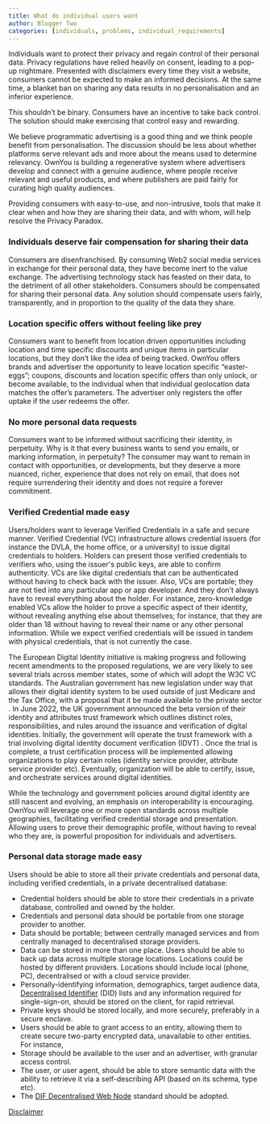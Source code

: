 ```yaml
---
title: What do individual users want
author: Blogger Two
categories: [individuals, problems, individual_requirements]
---
```


Individuals want to protect their privacy and regain control of their personal data. Privacy regulations have relied heavily on consent, leading to a pop-up nightmare. Presented with disclaimers every time they visit a website, consumers cannot be expected to make an informed decisions. At the same time, a blanket ban on sharing any data results in no personalisation and an inferior experience.

This shouldn’t be binary. Consumers have an incentive to take back control. The solution should make exercising that control easy and rewarding.

We believe programmatic advertising is a good thing and we think people benefit from personalisation. The discussion should be less about whether platforms serve relevant ads and more about the means used to determine relevancy. OwnYou is building a regenerative system where advertisers develop and connect with a genuine audience, where people receive relevant and useful products, and where publishers are paid fairly for curating high quality audiences.

Providing consumers with easy-to-use, and non-intrusive, tools that make it clear when and how they are sharing their data, and with whom, will help resolve the Privacy Paradox.

### Individuals deserve fair compensation for sharing their data

Consumers are disenfranchised. By consuming Web2 social media services in exchange for their personal data, they have become inert to the value exchange. The advertising technology stack has feasted on their data, to the detriment of all other stakeholders. Consumers should be compensated for sharing their personal data. Any solution should compensate users fairly, transparently, and in proportion to the quality of the data they share.

### Location specific offers without feeling like prey

Consumers want to benefit from location driven opportunities including location and time specific discounts and unique items in particular locations, but they don’t like the idea of being tracked. OwnYou offers brands and advertiser the opportunity to leave location specific “easter-eggs”; coupons, discounts and location specific offers than only unlock, or become available, to the individual when that individual geolocation data matches the offer’s parameters. The advertiser only registers the offer uptake if the user redeems the offer.

### No more personal data requests

Consumers want to be informed without sacrificing their identity, in perpetuity. Why is it that every business wants to send you emails, or marking information, in perpetuity? The consumer may want to remain in contact with opportunities, or developments, but they deserve a more nuanced, richer, experience that does not rely on email, that does not require surrendering their identity and does not require a forever commitment.

### Verified Credential made easy

Users/holders want to leverage Verified Credentials in a safe and secure manner. Verified Credential (VC) infrastructure allows credential issuers (for instance the DVLA, the home office, or a university) to issue digital credentials to holders. Holders can present those verified credentials to verifiers who, using the issuer's public keys, are able to confirm authenticity. VCs are like digital credentials that can be authenticated without having to check back with the issuer. Also, VCs are portable; they are not tied into any particular app or app developer. And they don’t always have to reveal everything about the holder. For instance, zero-knowledge enabled VCs allow the holder to prove a specific aspect of their identity, without revealing anything else about themselves; for instance, that they are older than 18 without having to reveal their name or any other personal information. While we expect verified credentials will be issued in tandem with physical credentials, that is not currently the case.

The European Digital Identity initiative is making progress and following recent amendments to the proposed regulations, we are very likely to see several trials across member states, some of which will adopt the W3C VC standards. The Australian government has new legislation under way that allows their digital identity system to be used outside of just Medicare and the Tax Office, with a proposal that it be made available to the private sector . In June 2022, the UK government announced the beta version of their identity and attributes trust framework which outlines distinct roles, responsibilities, and rules around the issuance and verification of digital identities. Initially, the government will operate the trust framework with a trial involving digital identity document verification (IDVT) . Once the trial is complete, a trust certification process will be implemented allowing organizations to play certain roles (identity service provider, attribute service provider etc). Eventually, organization will be able to certify, issue, and orchestrate services around digital identities.

While the technology and government policies around digital identity are still nascent and evolving, an emphasis on interoperability is encouraging. OwnYou will leverage one or more open standards across multiple geographies, facilitating verified credential storage and presentation. Allowing users to prove their demographic profile, without having to reveal who they are, is powerful proposition for individuals and advertisers.

### Personal data storage made easy

Users should be able to store all their private credentials and personal data, including verified credentials, in a private decentralised database:

- Credential holders should be able to store their credentials in a private database, controlled and owned by the holder.
- Credentials and personal data should be portable from one storage provider to another.
- Data should be portable; between centrally managed services and from centrally managed to decentralised storage providers.
- Data can be stored in more than one place. Users should be able to back up data across multiple storage locations. Locations could be hosted by different providers. Locations should include local (phone, PC), decentralised or with a cloud service provider.
- Personally-identifying information, demographics, target audience data, <a href="https://w3c-ccg.github.io/did-primer/#did-documents" target="_blank">Decentralised Identifier</a> (DID) lists and any information required for single-sign-on, should be stored on the client, for rapid retrieval.
- Private keys should be stored locally, and more securely, preferably in a secure enclave.
- Users should be able to grant access to an entity, allowing them to create secure two-party encrypted data, unavailable to other entities. For instance,
- Storage should be available to the user and an advertiser, with granular access control.
- The user, or user agent, should be able to store semantic data with the ability to retrieve it via a self-describing API (based on its schema, type etc).
- The <a href="https://identity.foundation/decentralized-web-node/spec/" target="_blank">DIF Decentralised Web Node</a> standard should be adopted.

[Disclaimer](/docs/disclaimer)
